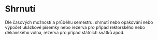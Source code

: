 # Shrnutí

Dle časových možností a průběhu semestru: shrnutí nebo opakování nebo výpočet ukázkové písemky nebo rezerva pro případ rektorského nebo děkanského volna, rezerva pro případ státních svátků apod.


